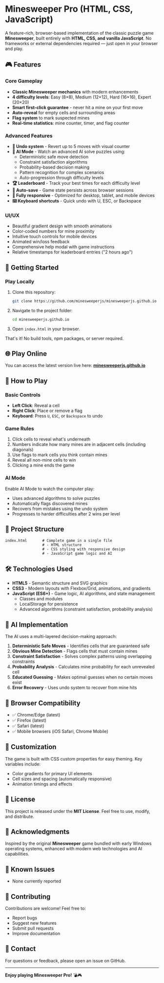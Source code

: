 # Minesweeper Pro (HTML, CSS, JavaScript)

A feature-rich, browser-based implementation of the classic puzzle game **Minesweeper**, built entirely with **HTML, CSS, and vanilla JavaScript**. No frameworks or external dependencies required — just open in your browser and play.

## 🎮 Features

### Core Gameplay
* **Classic Minesweeper mechanics** with modern enhancements
* **4 difficulty levels**: Easy (8×8), Medium (12×12), Hard (16×16), Expert (20×20)
* **Smart first-click guarantee** - never hit a mine on your first move
* **Auto-reveal** for empty cells and surrounding areas
* **Flag system** to mark suspected mines
* **Real-time statistics**: mine counter, timer, and flag counter

### Advanced Features
* **🔄 Undo system** - Revert up to 5 moves with visual counter
* **🤖 AI Mode** - Watch an advanced AI solve puzzles using:
  - Deterministic safe move detection
  - Constraint satisfaction algorithms
  - Probability-based decision making
  - Pattern recognition for complex scenarios
  - Auto-progression through difficulty levels
* **🏆 Leaderboard** - Track your best times for each difficulty level
* **💾 Auto-save** - Game state persists across browser sessions
* **📱 Fully responsive** - Optimized for desktop, tablet, and mobile devices
* **⌨️ Keyboard shortcuts** - Quick undo with U, ESC, or Backspace

### UI/UX
* Beautiful gradient design with smooth animations
* Color-coded numbers for mine proximity
* Intuitive touch controls for mobile devices
* Animated win/loss feedback
* Comprehensive help modal with game instructions
* Relative timestamps for leaderboard entries ("2 hours ago")

## 🚀 Getting Started

### Play Locally

1. Clone this repository:

   ```bash
   git clone https://github.com/minesweeperjs/minesweeperjs.github.io
   ```
2. Navigate to the project folder:

   ```bash
   cd minesweeperjs.github.io
   ```
3. Open `index.html` in your browser.

That's it! No build tools, npm packages, or server required.

## 🌐 Play Online

You can access the latest version live here: **[minesweeperjs.github.io](https://minesweeperjs.github.io)**

## 🎯 How to Play

### Basic Controls
- **Left Click**: Reveal a cell
- **Right Click**: Place or remove a flag
- **Keyboard**: Press `U`, `ESC`, or `Backspace` to undo

### Game Rules
1. Click cells to reveal what's underneath
2. Numbers indicate how many mines are in adjacent cells (including diagonals)
3. Use flags to mark cells you think contain mines
4. Reveal all non-mine cells to win
5. Clicking a mine ends the game

### AI Mode
Enable AI Mode to watch the computer play:
- Uses advanced algorithms to solve puzzles
- Automatically flags discovered mines
- Recovers from mistakes using the undo system
- Progresses to harder difficulties after 2 wins per level

## 📂 Project Structure

```
index.html       # Complete game in a single file
                 # - HTML structure
                 # - CSS styling with responsive design
                 # - JavaScript game logic and AI
```

## 🛠️ Technologies Used

* **HTML5** - Semantic structure and SVG graphics
* **CSS3** - Modern layouts with Flexbox/Grid, animations, and gradients
* **JavaScript (ES6+)** - Game logic, AI algorithms, and state management
  - Classes and modules
  - LocalStorage for persistence
  - Advanced algorithms (constraint satisfaction, probability analysis)

## 🧠 AI Implementation

The AI uses a multi-layered decision-making approach:

1. **Deterministic Safe Moves** - Identifies cells that are guaranteed safe
2. **Obvious Mine Detection** - Flags cells that must contain mines
3. **Constraint Satisfaction** - Solves complex patterns using overlapping constraints
4. **Probability Analysis** - Calculates mine probability for each unrevealed cell
5. **Educated Guessing** - Makes optimal guesses when no certain moves exist
6. **Error Recovery** - Uses undo system to recover from mine hits

## 📱 Browser Compatibility

- ✅ Chrome/Edge (latest)
- ✅ Firefox (latest)
- ✅ Safari (latest)
- ✅ Mobile browsers (iOS Safari, Chrome Mobile)

## 🎨 Customization

The game is built with CSS custom properties for easy theming. Key variables include:
- Color gradients for primary UI elements
- Cell sizes and spacing (automatically responsive)
- Animation timings and effects

## 📜 License

This project is released under the **MIT License**. Feel free to use, modify, and distribute.

## 🙌 Acknowledgments

Inspired by the original **Minesweeper** game bundled with early Windows operating systems, enhanced with modern web technologies and AI capabilities.

## 🐛 Known Issues

- None currently reported

## 🤝 Contributing

Contributions are welcome! Feel free to:
- Report bugs
- Suggest new features
- Submit pull requests
- Improve documentation

## 📧 Contact

For questions or feedback, please open an issue on GitHub.

---

**Enjoy playing Minesweeper Pro!** 💣🎮